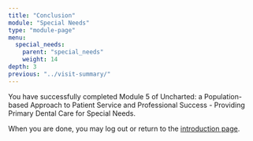 ```yaml
---
title: "Conclusion"
module: "Special Needs"
type: "module-page"
menu:
  special_needs:
    parent: "special_needs"
    weight: 14
depth: 3
previous: "../visit-summary/"
---
```

<div class="pageblock"><p>You have successfully completed Module 5 of Uncharted: a Population-based Approach to Patient Service and Professional Success - Providing Primary Dental Care for Special Needs.</p>
</div><div class="pageblock"><div class="maintext">
<p>When you are done, you may log out or return to the <a href="/">introduction page</a>.</p>
</div>
</div>